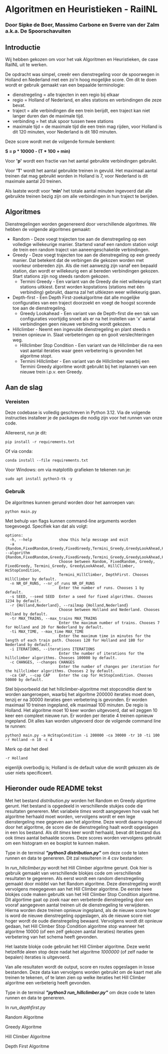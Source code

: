 # Algoritmen en Heuristieken - RailNL
### Door Sipke de Boer, Massimo Carbone en Sverre van der Zalm a.k.a. De Spoorschavuiten

## Introductie

Wij hebben gekozen om voor het vak Algoritmen en Heuristieken, de case RailNL uit te werken.

De opdracht was simpel, creeër een dienstregeling voor de spoorwegen in Holland en Nederland met een zo'n hoog mogelijke score.
Om dit te doen wordt er gebruik gemaakt van een bepaalde terminologie:
- dienstregeling = alle trajecten in een regio bij elkaar
- regio = Holland of Nederland, en alles stations en verbindingen die zeze bevat.
- traject = alle verbindingen die een trein berijdt, een traject kan niet langer duren dan de maximale tijd.
- verbinding = het stuk spoor tussen twee stations
- maximale tijd = de maximale tijd die een trein mag rijden, voor Holland is dit 120 minuten, voor Nederland is dit 180 minuten.

Deze score wordt met de volgende formule berekent:

**S = p * 10000 - (T * 100 + min)**

Voor **'p'** wordt een fractie van het aantal gebruikte verbindingen gebruikt.

Voor **'T'** wordt het aantal gebruikte treinen in gevuld. 
Het maximaal aantal treinen dat mag gebruikt worden in Holland is 7, voor Nederland is dit maximale aantal 20 treinen.

Als laatste wordt voor **'min'** het totale aantal minuten ingevoerd dat alle gebruikte treinen bezig zijn om alle verbindingen in hun traject te berijden.

## Algoritmes

Dienstregelingen worden gegenereerd door verschillende algoritmes.
We hebben de volgende algoritmes gemaakt:
- Random - Deze voegt trajecten toe aan de dienstregeling op een volledige willekeurige manier. Startend vanaf een random station volgt de trein een random traject van aaneengeschakelde verbindingen. 
- Greedy - Deze voegt trajecten toe aan de dienstregeling op een greedy manier. Dat betekent dat de verbingen die gekozen worden met voorkeur onbereden zijn. Als die niet aanwezig zijn vanaf een bepaald station, dan wordt er willekeurig een al bereden verbindingen gekozen. Start stations zijn nog steeds random gekozen.
    - Termini Greedy - Een variant van de Greedy die niet willekeurig start stations uitkiest. Eerst worden kopstations (stations met één verbinding) gebruikt, daarna zal het uitkiezen weer willekeurig gaan.
- Depth-first - Een Depth First-zoekalgoritme dat alle mogelijke configuraties van een traject doorzoekt en 
    voegt de hoogst scorende toe aan de dienstregeling.
    - Greedy Lookahead - Een variant van de Depth-first die een tak van configuraties voortijdig snoeit als er na het instellen van 'x' aantal verbindingen geen nieuwe verbinding wordt gekozen.
- Hillclimber - Neemt een ingevulde dienstregeling en plant steeds n treinen opnieuw in. Slaat verbeteringen op en gooit verslechteringen weg. 
    - Hillclimber Stop Condition - Een variant van de Hillclimber die na een vast aantal iteraties waar geen verbetering is gevonden het algoritme stopt.
    - Termini Hillclimber - Een variant van de Hillclimber waarbij een Termini Greedy algoritme wordt gebruikt bij
    het inplannen van een nieuwe trein i.p.v. een Greedy.
 
## Aan de slag

### Vereisten

Deze codebase is volledig geschreven in Python 3.12. Via de volgende instructies installeer je de packages die nodig zijn voor het runnen van onze code.

Allereerst, run je dit:

```
pip install -r requirements.txt
```

Of via conda:

```
conda install --file requirements.txt
```
Voor Windows: om via matplotlib grafieken te tekenen run je:
```
sudo apt install python3-tk -y
```

### Gebruik

De algoritmes kunnen gerund worden door het aanroepen van:

```
python main.py
```

Met behulp van flags kunnen command-line arguments worden toegevoegd. Specifiek kan dat als volgt:

```
options:
  -h, --help            show this help message and exit
  -a {Random,FixedRandom,Greedy,FixedGreedy,Termini_Greedy,GreedyLookAhead,HillClimber,HcStopCondition,Termini_HillClimber,DepthFirst}, --algorithm {Random,FixedRandom,Greedy,FixedGreedy,Termini_Greedy,GreedyLookAhead,HillClimber,HcStopCondition,Termini_HillClimber,DepthFirst}
                        Choose between Random, FixedRandom, Greedy, FixedGreedy, Termini_Greedy, GreedyLookAhead, HillClimber, HcStopCondition,
                        Termini_HillClimber, DepthFirst. Chooses HillClimber by default.
  -n NR_OF_RUNS, --nr_of_runs NR_OF_RUNS
                        Enter the number of runs. Chooses 1 by default.
  -s SEED, --seed SEED  Enter a seed for fixed algorithms. Chooses 1234 by default.
  -r {Holland,Nederland}, --railmap {Holland,Nederland}
                        Choose between Holland and Nederland. Chooses Holland by default.
  -tr MAX_TRAINS, --max_trains MAX_TRAINS
                        Enter the maximum number of trains. Chooses 7 for Holland and 20 for Nederland by default.
  -ti MAX_TIME, --max_time MAX_TIME
                        Enter the maximum time in minutes for the length of each train path. Chooses 120 for Holland and 180 for Nederland by default.
  -i ITERATIONS, --iterations ITERATIONS
                        Enter the number of iterations for the hillclimber algorithms. Chooses 100000 by default.
  -c CHANGES, --changes CHANGES
                        Enter the number of changes per iteration for the hillclimber algorithms. Chooses 2 by default.
  -ca CAP, --cap CAP    Enter the cap for HcStopCondition. Chooses 50000 by default.
```

Stel bijvoorbeeld dat het hillclimber-algoritme met stopconditie dient te worden aangeroepen, waarbij het algoritme 200000 iteraties moet doen, tenzij er na 30000 iteraties geen verbetering is gevonden. Er worden maximaal 10 treinen ingepland, elk maximaal 100 minuten. De regio is Holland. Het algoritme moet 10 keer worden uitgevoerd, dat wil zeggen 10 keer een compleet nieuwe run. Er worden per iteratie 4 treinen opnieuw ingepland. Dit alles kan worden uitgevoerd door de volgende command line te runnen:

```
python3 main.py -a HcStopCondition -i 200000 -ca 30000 -tr 10 -ti 100 -r Holland -n 10 -c 4
```

Merk op dat het deel

```
-r Holland
```

eigenlijk overbodig is; Holland is de default value die wordt gekozen als de user niets specificeert.

## Hieronder oude README tekst
Met het bestand *distribution.py* worden het Random en Greedy algortime gerunt.
Het bestand is opgedeeld in verschillende stukjes code die resultaten genereren.
Met variabele *times* wordt aangegeven hoe vaak het algoritme herhaald moet worden, vervolgens wordt er een lege dienstergeling mee gegeven aan het algoritme.
Deze wordt daarna ingevuld door het algoritme, de score die de dienstregeling haalt wordt opgeslagen in een los bestand.
Als dit *times* keer wordt herhaald, bevat dit bestand dus ook *times* aantal behaalde scores.
Deze scores worden vervolgens gebruikt om een histogram en ee boxplot te kunnen maken.

Type in de terminal ***"python3 distribution.py"*** om deze code te laten runnen en data te genereren.
Dit zal resulteren in 4 csv bestanden:




In *run_hillclimber.py* wordt het Hill Climber algoritme gerunt.
Ook hier is gebruik gemaakt van verschillende blokjes code om verschillende resultaten te gegereren.
Als eerst wordt een random dienstregeling gemaakt door middel van het Random algoritme.
Deze dienstregeling wordt vervolgens meegegeven aan het Hill Climber algoritme.
De eerste twee blokjes code maken gebruitk van het Hill Climber Stop Condition algoritme.
Dit algortime gaat op zoek naar een verbeterde dienstregeling door een vooraf aangegeven aantal treinen uit de dienstregeling te verwijderen.
Hierna worden deze treinen opnieuw ingepland, als de nieuwe score hoger is word de nieuwe dienstregeling opgeslagen, als de nieuwe score niet hoger wordt de oude dienstregeling bewaard.
Vervolgens wordt dit opnieuw gedaan, het Hill Climber Stop Condition algoritme stop wanneer het algoritme 10000 (of een zelf gekozen aantal iteraties) iteraties geen verbetering van het schema heeft gevonden.

Het laatste blokje code gebruikt het Hill Climber algoritme.
Deze werkt hetzelfde aleen stop deze nadat het algoritme *1000000* (of zelf nader te bepalen) iteraties is uitgevoerd.

Van alle resultaten wordt de output, score en routes opgeslagen in losse bestanden. Deze data kan vervolgens worden gebruikt om de kaart met alle treinen te tekenen, of te laten zien op welke iteraties het Hill Climber algoritme een verbeterig heeft gevonden.

Type in de terminal ***"python3 run_hillclimber.py"*** om deze code te laten runnen en data te genereren.

In *run_depthfirst.py*

Random Algoritme

Greedy Algoritme

Hill Climber Algoritme

Depth First Algoritme

